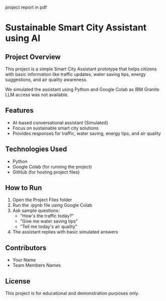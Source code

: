 project report in pdf
# Sustainable Smart City Assistant using AI

## Project Overview
This project is a simple Smart City Assistant prototype that helps citizens with basic information like traffic updates, water saving tips, energy suggestions, and air quality awareness.

We simulated the assistant using Python and Google Colab as IBM Granite LLM access was not available.

## Features
- AI-based conversational assistant (Simulated)
- Focus on sustainable smart city solutions
- Provides responses for traffic, water saving, energy tips, and air quality

## Technologies Used
- Python
- Google Colab (for running the project)
- GitHub (for hosting project files)

## How to Run
1. Open the Project Files folder
2. Run the .ipynb file using Google Colab
3. Ask sample questions:
   - "How's the traffic today?"
   - "Give me water saving tips"
   - "Tell me today's air quality"
4. The assistant replies with basic simulated answers

## Contributors
- Your Name
- Team Members Names

## License
This project is for educational and demonstration purposes only.
